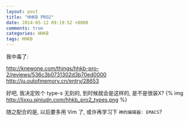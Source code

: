 ```yaml
---
layout: post
title: "HHKB PRO2"
date: 2014-05-12 09:19:52 +0800
comments: true
categories: HHKB
tags: HHKB
---
```

我中毒了:

<http://knewone.com/things/hhkb-pro-2/reviews/536c3b0731302d3b70ed0000>
<http://ju.outofmemory.cn/entry/28653>

好吧, 我决定败个 type-s 无刻的, 到时候就会是这样的, 是不是很装X?
{% img http://lixxu.qiniudn.com/hhkb_pro2_types.png %}

随之配合的是, 以后要多用 Vim 了, 或许再学习下 `神的编辑器: EMACS`?
